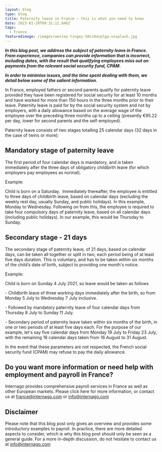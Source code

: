 ```yaml
---
layout: blog
type: blog
title: Paternity leave in France – this is what you need to know
date: 2023-01-20T09:31:11.846Z
tags:
  - France
featuredimage: /images/wesley-tingey-58cc8avplga-unsplash.jpg
---
```

***In this blog post, we address the subject of paternity leave in France. From experience, companies can provide information that is incorrect, including dates, with the result that qualifying employees miss out on payments from the relevant social security fund, CPAM.*** 

***In order to minimise issues, and the time spent dealing with them, we detail below some of the salient information.***

In France, employed fathers or second parents qualify for paternity leave provided they have been registered for social security for at least 10 months and have worked for more than 150 hours in the three months prior to their leave. Paternity leave is paid for by the social security system and not by employers, with a daily allowance based on the average wage of the employee over the preceding three months up to a ceiling (presently €95.22 per day, lower for second parents and the self-employed).

Paternity leave consists of two stages totalling 25 calendar days (32 days in the case of twins or more):

## Mandatory stage of paternity leave

The first period of four calendar days is mandatory, and is taken immediately after the three days of obligatory childbirth leave (for which employers pay employees as normal).

Example:

Child is born on a Saturday.  Immediately thereafter, the employee is entitled to three days of childbirth leave, based on calendar days (excluding the weekly rest day, usually Sunday, and public holidays). In this example, Monday to Wednesday. Following on from this, the employee is required to take four compulsory days of paternity leave, based on all calendar days (including public holidays). In our example, this would be Thursday to Sunday.

## Secondary stage - 21 days

The secondary stage of paternity leave, of 21 days, based on calendar days, can be taken all together or split in two, each period being of at least five days duration. This is voluntary, and has to be taken within six months of the child’s date of birth, subject to providing one month's notice.

Example:

Child is born on Sunday 4 July 2021, so leave would be taken as follows

\- Childbirth leave of three working days immediately after the birth, so from Monday 5 July to Wednesday 7 July inclusive.

\- Followed by mandatory paternity leave of four calendar days from Thursday 8 July to Sunday 11 July. 

\- Secondary period of paternity leave taken within six months of the birth, in one or two periods of at least five days each. For the purpose of our example, let's say five calendar days from Monday 19 July to Friday 23 July, with the remaining 16 calendar days taken from 16 August to 31 August.

In the event that these parameters are not respected, the French social security fund (CPAM) may refuse to pay the daily allowance. 

## Do you want more information or need help with employment and payroll in France?

Internago provides comprehensive payroll services in France as well as other European markets. Please click here for more information, or contact us at [france@internago.com](mailto:france@internago.com) or [info@internago.com](mailto:info@internago.com)

## Disclaimer

Please note that this blog post only gives an overview and provides some introductory examples to payroll. In practice, there are more detailed aspects to consider, which is why this blog post should only be seen as a general guide. For a more in-depth discussion, do not hesitate to contact us at [info@internago.com](mailto:info@internago.com)